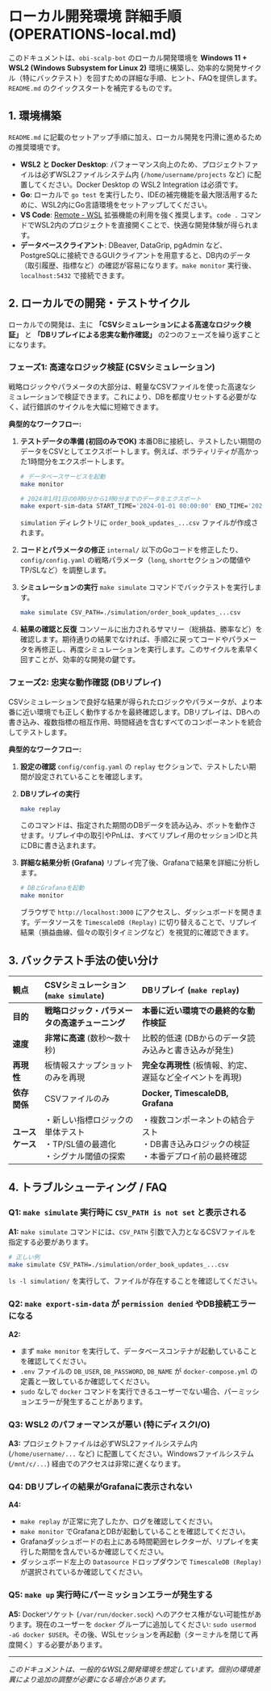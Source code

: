 # ローカル開発環境 詳細手順 (OPERATIONS-local.md)

このドキュメントは、`obi-scalp-bot` のローカル開発環境を **Windows 11 + WSL2 (Windows Subsystem for Linux 2)** 環境に構築し、効率的な開発サイクル（特にバックテスト）を回すための詳細な手順、ヒント、FAQを提供します。`README.md` のクイックスタートを補完するものです。

## 1. 環境構築

`README.md` に記載のセットアップ手順に加え、ローカル開発を円滑に進めるための推奨環境です。

-   **WSL2 と Docker Desktop**: パフォーマンス向上のため、プロジェクトファイルは必ずWSL2ファイルシステム内 (`/home/username/projects` など) に配置してください。Docker Desktop の WSL2 Integration は必須です。
-   **Go**: ローカルで `go test` を実行したり、IDEの補完機能を最大限活用するために、WSL2内にGo言語環境をセットアップしてください。
-   **VS Code**: [Remote - WSL](https://marketplace.visualstudio.com/items?itemName=ms-vscode-remote.remote-wsl) 拡張機能の利用を強く推奨します。`code .` コマンドでWSL2内のプロジェクトを直接開くことで、快適な開発体験が得られます。
-   **データベースクライアント**: DBeaver, DataGrip, pgAdmin など、PostgreSQLに接続できるGUIクライアントを用意すると、DB内のデータ（取引履歴、指標など）の確認が容易になります。`make monitor` 実行後、`localhost:5432` で接続できます。

## 2. ローカルでの開発・テストサイクル

ローカルでの開発は、主に **「CSVシミュレーションによる高速なロジック検証」** と **「DBリプレイによる忠実な動作確認」** の2つのフェーズを繰り返すことになります。

### フェーズ1: 高速なロジック検証 (CSVシミュレーション)

戦略ロジックやパラメータの大部分は、軽量なCSVファイルを使った高速なシミュレーションで検証できます。これにより、DBを都度リセットする必要がなく、試行錯誤のサイクルを大幅に短縮できます。

**典型的なワークフロー:**

1.  **テストデータの準備 (初回のみでOK)**
    本番DBに接続し、テストしたい期間のデータをCSVとしてエクスポートします。例えば、ボラティリティが高かった1時間分をエクスポートします。
    ```bash
    # データベースサービスを起動
    make monitor

    # 2024年1月1日の0時0分から1時0分までのデータをエクスポート
    make export-sim-data START_TIME='2024-01-01 00:00:00' END_TIME='2024-01-01 01:00:00'
    ```
    `simulation` ディレクトリに `order_book_updates_...csv` ファイルが作成されます。

2.  **コードとパラメータの修正**
    `internal/` 以下のGoコードを修正したり、`config/config.yaml` の戦略パラメータ（`long`, `short`セクションの閾値やTP/SLなど）を調整します。

3.  **シミュレーションの実行**
    `make simulate` コマンドでバックテストを実行します。
    ```bash
    make simulate CSV_PATH=./simulation/order_book_updates_...csv
    ```

4.  **結果の確認と反復**
    コンソールに出力されるサマリー（総損益、勝率など）を確認します。期待通りの結果でなければ、手順2に戻ってコードやパラメータを再修正し、再度シミュレーションを実行します。このサイクルを素早く回すことが、効率的な開発の鍵です。

### フェーズ2: 忠実な動作確認 (DBリプレイ)

CSVシミュレーションで良好な結果が得られたロジックやパラメータが、より本番に近い環境でも正しく動作するかを最終確認します。DBリプレイは、DBへの書き込み、複数指標の相互作用、時間経過を含むすべてのコンポーネントを統合してテストします。

**典型的なワークフロー:**

1.  **設定の確認**
    `config/config.yaml` の `replay` セクションで、テストしたい期間が設定されていることを確認します。

2.  **DBリプレイの実行**
    ```bash
    make replay
    ```
    このコマンドは、指定された期間のDBデータを読み込み、ボットを動作させます。リプレイ中の取引やPnLは、すべてリプレイ用のセッションIDと共にDBに書き込まれます。

3.  **詳細な結果分析 (Grafana)**
    リプレイ完了後、Grafanaで結果を詳細に分析します。
    ```bash
    # DBとGrafanaを起動
    make monitor
    ```
    ブラウザで `http://localhost:3000` にアクセスし、ダッシュボードを開きます。データソースを `TimescaleDB (Replay)` に切り替えることで、リプレイ結果（損益曲線、個々の取引タイミングなど）を視覚的に確認できます。

## 3. バックテスト手法の使い分け

| 観点         | CSVシミュレーション (`make simulate`)                                  | DBリプレイ (`make replay`)                                                              |
| :----------- | :--------------------------------------------------------------------- | :-------------------------------------------------------------------------------------- |
| **目的**     | **戦略ロジック・パラメータの高速チューニング**                               | **本番に近い環境での最終的な動作検証**                                                      |
| **速度**     | **非常に高速** (数秒〜数十秒)                                            | 比較的低速 (DBからのデータ読み込みと書き込みが発生)                                         |
| **再現性**   | 板情報スナップショットのみを再現                                         | **完全な再現性** (板情報、約定、遅延など全イベントを再現)                                     |
| **依存関係** | CSVファイルのみ                                                        | **Docker, TimescaleDB, Grafana**                                                        |
| **ユースケース** | ・新しい指標ロジックの単体テスト<br>・TP/SL値の最適化<br>・シグナル閾値の探索 | ・複数コンポーネントの結合テスト<br>・DB書き込みロジックの検証<br>・本番デプロイ前の最終確認 |

## 4. トラブルシューティング / FAQ

### Q1: `make simulate` 実行時に `CSV_PATH is not set` と表示される
**A1:** `make simulate` コマンドには、`CSV_PATH` 引数で入力となるCSVファイルを指定する必要があります。
   ```bash
   # 正しい例
   make simulate CSV_PATH=./simulation/order_book_updates_...csv
   ```
   `ls -l simulation/` を実行して、ファイルが存在することを確認してください。

### Q2: `make export-sim-data` が `permission denied` やDB接続エラーになる
**A2:**
- まず `make monitor` を実行して、データベースコンテナが起動していることを確認してください。
- `.env` ファイルの `DB_USER`, `DB_PASSWORD`, `DB_NAME` が `docker-compose.yml` の定義と一致しているか確認してください。
- `sudo` なしで `docker` コマンドを実行できるユーザーでない場合、パーミッションエラーが発生することがあります。

### Q3: WSL2 のパフォーマンスが悪い (特にディスクI/O)
**A3:** プロジェクトファイルは必ずWSL2ファイルシステム内 (`/home/username/...` など) に配置してください。Windowsファイルシステム (`/mnt/c/...`) 経由でのアクセスは非常に遅くなります。

### Q4: DBリプレイの結果がGrafanaに表示されない
**A4:**
- `make replay` が正常に完了したか、ログを確認してください。
- `make monitor` でGrafanaとDBが起動していることを確認してください。
- Grafanaダッシュボードの右上にある時間範囲セレクターが、リプレイを実行した期間を含んでいるか確認してください。
- ダッシュボード左上の `Datasource` ドロップダウンで `TimescaleDB (Replay)` が選択されているか確認してください。

### Q5: `make up` 実行時にパーミッションエラーが発生する
**A5:** Dockerソケット (`/var/run/docker.sock`) へのアクセス権がない可能性があります。現在のユーザーを `docker` グループに追加してください: `sudo usermod -aG docker $USER`。その後、WSLセッションを再起動（ターミナルを閉じて再度開く）する必要があります。

---
*このドキュメントは、一般的なWSL2開発環境を想定しています。個別の環境差異により追加の調整が必要になる場合があります。*
